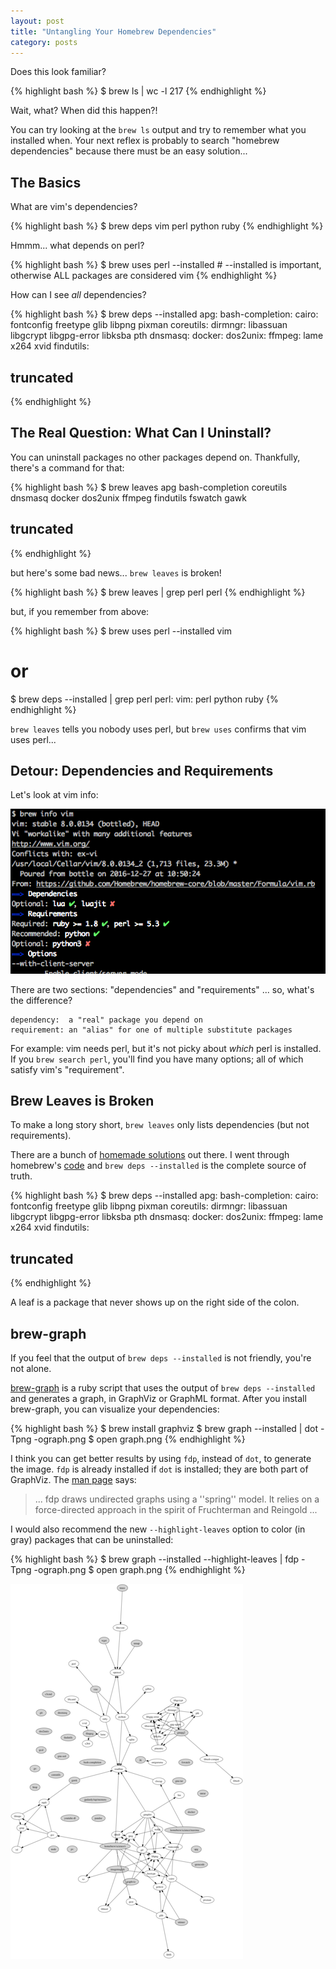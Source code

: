 ```yaml
---
layout: post
title: "Untangling Your Homebrew Dependencies"
category: posts
---
```


Does this look familiar?

{% highlight bash %}
$ brew ls | wc -l
217
{% endhighlight %}

Wait, what? When did this happen?!

You can try looking at the  `brew ls` output and try to remember what you
installed when. Your next reflex is probably to search "homebrew dependencies"
because there must be an easy solution...


## The Basics

What are vim's dependencies?

{% highlight bash %}
$ brew deps vim
perl
python
ruby
{% endhighlight %}

Hmmm... what depends on perl?

{% highlight bash %}
$ brew uses perl --installed     # --installed is important, otherwise ALL packages are considered
vim
{% endhighlight %}

How can I see _all_ dependencies?

{% highlight bash %}
$ brew deps --installed
apg:
bash-completion:
cairo: fontconfig freetype glib libpng pixman
coreutils:
dirmngr: libassuan libgcrypt libgpg-error libksba pth
dnsmasq:
docker:
dos2unix:
ffmpeg: lame x264 xvid
findutils:
## truncated ##
{% endhighlight %}


## The Real Question: What Can I Uninstall?

You can uninstall packages no other packages depend on. Thankfully, there's a
command for that:

{% highlight bash %}
$ brew leaves
apg
bash-completion
coreutils
dnsmasq
docker
dos2unix
ffmpeg
findutils
fswatch
gawk
## truncated ##
{% endhighlight %}

but here's some bad news... `brew leaves` is broken!

{% highlight bash %}
$ brew leaves | grep perl
perl
{% endhighlight %}

but, if you remember from above:

{% highlight bash %}
$ brew uses perl --installed
vim
# or
$ brew deps --installed | grep perl
perl:
vim: perl python ruby
{% endhighlight %}

`brew leaves` tells you nobody uses perl, but `brew uses` confirms that vim uses perl...


## Detour: Dependencies and Requirements

Let's look at vim info:

![brew info vim](/assets/untangling-homebrew-dependencies/brew-info-vim.png)

There are two sections: "dependencies" and "requirements" ... so, what's the difference?

    dependency:  a "real" package you depend on  
    requirement: an "alias" for one of multiple substitute packages

For example: vim needs perl, but it's not picky about _which_ perl is installed.  
If you `brew search perl`, you'll find you have many options; all of which
satisfy vim's "requirement".


## Brew Leaves is Broken

To make a long story short, `brew leaves` only lists dependencies (but not
requirements).

There are a bunch of [homemade solutions](https://www.google.com/search?q=homebrew+dependencies)
out there. I went through homebrew's [code](https://github.com/Homebrew/brew/tree/master/Library/Homebrew/cmd) and `brew deps --installed` is the
complete source of truth.

{% highlight bash %}
$ brew deps --installed
apg:
bash-completion:
cairo: fontconfig freetype glib libpng pixman
coreutils:
dirmngr: libassuan libgcrypt libgpg-error libksba pth
dnsmasq:
docker:
dos2unix:
ffmpeg: lame x264 xvid
findutils:
## truncated ##
{% endhighlight %}

A leaf is a package that never shows up on the right side of the colon.


## brew-graph

If you feel that the output of `brew deps --installed` is not friendly, you're not alone.

[brew-graph](https://github.com/martido/brew-graph) is a ruby script that uses the output of `brew deps --installed` and generates a graph, in GraphViz or GraphML format. After you install brew-graph, you can visualize your dependencies:

{% highlight bash %}
$ brew install graphviz
$ brew graph --installed | dot -Tpng -ograph.png
$ open graph.png
{% endhighlight %}

I think you can get better results by using `fdp`, instead of `dot`, to
generate the image. `fdp` is already installed if `dot` is installed; they are
both part of GraphViz. The [man page](https://linux.die.net/man/1/fdp) says:

> ... fdp draws undirected graphs using a ''spring'' model. It relies on a force-directed approach in the spirit of Fruchterman and Reingold ...

I would also recommend the new `--highlight-leaves` option to color (in gray) packages that can be uninstalled:

{% highlight bash %}
$ brew graph --installed --highlight-leaves | fdp -Tpng -ograph.png
$ open graph.png
{% endhighlight %}

![brew deps as graph w/ highlights](/assets/untangling-homebrew-dependencies/brew-deps-hl.png)

